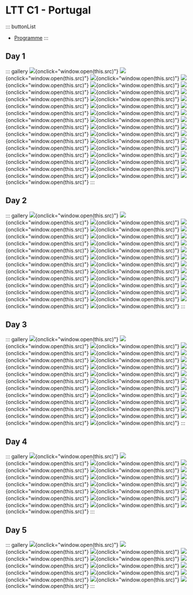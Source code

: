 # LTT C1 - Portugal

::: buttonList
 * [Programme](programme.docx)
:::

## Day 1

::: gallery
![](1/1.jpg){onclick="window.open(this.src)"}
![](1/10.jpg){onclick="window.open(this.src)"}
![](1/11.jpg){onclick="window.open(this.src)"}
![](1/12.jpg){onclick="window.open(this.src)"}
![](1/13.jpg){onclick="window.open(this.src)"}
![](1/14.jpg){onclick="window.open(this.src)"}
![](1/15.jpg){onclick="window.open(this.src)"}
![](1/16.jpg){onclick="window.open(this.src)"}
![](1/17.jpg){onclick="window.open(this.src)"}
![](1/18.jpg){onclick="window.open(this.src)"}
![](1/19.jpg){onclick="window.open(this.src)"}
![](1/2.jpg){onclick="window.open(this.src)"}
![](1/20.jpg){onclick="window.open(this.src)"}
![](1/21.jpg){onclick="window.open(this.src)"}
![](1/22.jpg){onclick="window.open(this.src)"}
![](1/23.jpg){onclick="window.open(this.src)"}
![](1/24.jpg){onclick="window.open(this.src)"}
![](1/25.jpg){onclick="window.open(this.src)"}
![](1/26.jpg){onclick="window.open(this.src)"}
![](1/27.jpg){onclick="window.open(this.src)"}
![](1/28.jpg){onclick="window.open(this.src)"}
![](1/29.jpg){onclick="window.open(this.src)"}
![](1/3.jpg){onclick="window.open(this.src)"}
![](1/30.jpg){onclick="window.open(this.src)"}
![](1/31.jpg){onclick="window.open(this.src)"}
![](1/32.jpg){onclick="window.open(this.src)"}
![](1/4.jpg){onclick="window.open(this.src)"}
![](1/5.jpg){onclick="window.open(this.src)"}
![](1/6.jpg){onclick="window.open(this.src)"}
![](1/7.jpg){onclick="window.open(this.src)"}
![](1/8.jpg){onclick="window.open(this.src)"}
![](1/9.jpg){onclick="window.open(this.src)"}
:::

## Day 2

::: gallery
![](2/1.jpg){onclick="window.open(this.src)"}
![](2/10.jpg){onclick="window.open(this.src)"}
![](2/11.jpg){onclick="window.open(this.src)"}
![](2/12.jpg){onclick="window.open(this.src)"}
![](2/13.jpg){onclick="window.open(this.src)"}
![](2/14.jpg){onclick="window.open(this.src)"}
![](2/15.jpg){onclick="window.open(this.src)"}
![](2/16.jpg){onclick="window.open(this.src)"}
![](2/17.jpg){onclick="window.open(this.src)"}
![](2/18.jpg){onclick="window.open(this.src)"}
![](2/19.jpg){onclick="window.open(this.src)"}
![](2/2.jpg){onclick="window.open(this.src)"}
![](2/20.jpg){onclick="window.open(this.src)"}
![](2/21.jpg){onclick="window.open(this.src)"}
![](2/22.jpg){onclick="window.open(this.src)"}
![](2/23.jpg){onclick="window.open(this.src)"}
![](2/24.jpg){onclick="window.open(this.src)"}
![](2/25.jpg){onclick="window.open(this.src)"}
![](2/26.jpg){onclick="window.open(this.src)"}
![](2/27.jpg){onclick="window.open(this.src)"}
![](2/3.jpg){onclick="window.open(this.src)"}
![](2/4.jpg){onclick="window.open(this.src)"}
![](2/5.jpg){onclick="window.open(this.src)"}
![](2/6.jpg){onclick="window.open(this.src)"}
![](2/7.jpg){onclick="window.open(this.src)"}
![](2/8.jpg){onclick="window.open(this.src)"}
![](2/9.jpg){onclick="window.open(this.src)"}
:::

## Day 3

::: gallery
![](3/1.jpg){onclick="window.open(this.src)"}
![](3/10.jpg){onclick="window.open(this.src)"}
![](3/11.jpg){onclick="window.open(this.src)"}
![](3/12.jpg){onclick="window.open(this.src)"}
![](3/13.jpg){onclick="window.open(this.src)"}
![](3/14.jpg){onclick="window.open(this.src)"}
![](3/15.jpg){onclick="window.open(this.src)"}
![](3/16.jpg){onclick="window.open(this.src)"}
![](3/17.jpg){onclick="window.open(this.src)"}
![](3/18.jpg){onclick="window.open(this.src)"}
![](3/19.jpg){onclick="window.open(this.src)"}
![](3/2.jpg){onclick="window.open(this.src)"}
![](3/20.jpg){onclick="window.open(this.src)"}
![](3/21.jpg){onclick="window.open(this.src)"}
![](3/22.jpg){onclick="window.open(this.src)"}
![](3/23.jpg){onclick="window.open(this.src)"}
![](3/24.jpg){onclick="window.open(this.src)"}
![](3/25.jpg){onclick="window.open(this.src)"}
![](3/3.jpg){onclick="window.open(this.src)"}
![](3/4.jpg){onclick="window.open(this.src)"}
![](3/5.jpg){onclick="window.open(this.src)"}
![](3/6.jpg){onclick="window.open(this.src)"}
![](3/7.jpg){onclick="window.open(this.src)"}
![](3/8.jpg){onclick="window.open(this.src)"}
![](3/9.jpg){onclick="window.open(this.src)"}
:::

## Day 4

::: gallery
![](4/1.jpg){onclick="window.open(this.src)"}
![](4/10.jpg){onclick="window.open(this.src)"}
![](4/11.jpg){onclick="window.open(this.src)"}
![](4/12.jpg){onclick="window.open(this.src)"}
![](4/13.jpg){onclick="window.open(this.src)"}
![](4/14.jpg){onclick="window.open(this.src)"}
![](4/15.jpg){onclick="window.open(this.src)"}
![](4/16.jpg){onclick="window.open(this.src)"}
![](4/2.jpg){onclick="window.open(this.src)"}
![](4/3.jpg){onclick="window.open(this.src)"}
![](4/4.jpg){onclick="window.open(this.src)"}
![](4/5.jpg){onclick="window.open(this.src)"}
![](4/6.jpg){onclick="window.open(this.src)"}
![](4/7.jpg){onclick="window.open(this.src)"}
![](4/8.jpg){onclick="window.open(this.src)"}
![](4/9.jpg){onclick="window.open(this.src)"}
:::

## Day 5

::: gallery
![](5/1.jpg){onclick="window.open(this.src)"}
![](5/10.jpg){onclick="window.open(this.src)"}
![](5/11.jpg){onclick="window.open(this.src)"}
![](5/12.jpg){onclick="window.open(this.src)"}
![](5/2.jpg){onclick="window.open(this.src)"}
![](5/3.jpg){onclick="window.open(this.src)"}
![](5/4.jpg){onclick="window.open(this.src)"}
![](5/5.jpg){onclick="window.open(this.src)"}
![](5/6.jpg){onclick="window.open(this.src)"}
![](5/7.jpg){onclick="window.open(this.src)"}
![](5/8.jpg){onclick="window.open(this.src)"}
![](5/9.jpg){onclick="window.open(this.src)"}
:::
